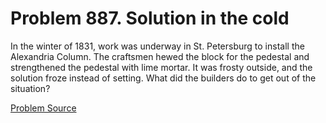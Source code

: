 # Problem 887. Solution in the cold

In the winter of 1831, work was underway in St. Petersburg to install the Alexandria Column. The craftsmen hewed the block for the pedestal and strengthened the pedestal with lime mortar. It was frosty outside, and the solution froze instead of setting. What did the builders do to get out of the situation?

[Problem Source](https://www.trizland.ru/tasks/5443/)